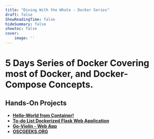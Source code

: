 ```yaml
---
title: "Diving With the Whale - Docker Series"
draft: false
ShowReadingTime: false
hideSummary: false
showtoc: false
cover: 
    image: ''
---
```


# 5 Days Series of Docker Covering most of Docker, and Docker-Compose Concepts.
## Hands-On Projects

- **[Hello-World from Container!](https://github.com/a7medayman6/Hello-World-From-Container)**
- **[To-do List Dockerized Flask Web Application](https://github.com/a7medayman6/Todo-List-Dockerized-Flask-WebApp)**
- **[Go-Violin - Web App](https://github.com/a7medayman6/GoViolin)**
- **[OSCGEEKS.ORG](https://github.com/a7medayman.com/OSCGEEKS.ORG)**